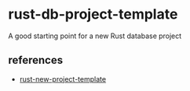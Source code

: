 # rust-db-project-template
A good starting point for a new Rust database project

## references

* [rust-new-project-template](https://github.com/machist/rust-new-project-template)
